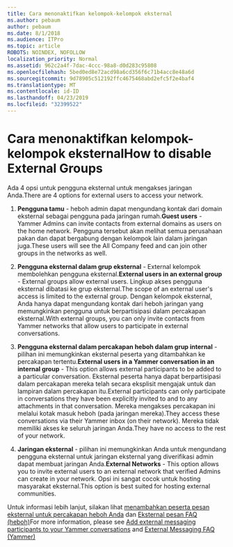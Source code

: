 ```yaml
---
title: Cara menonaktifkan kelompok-kelompok eksternal
ms.author: pebaum
author: pebaum
ms.date: 8/1/2018
ms.audience: ITPro
ms.topic: article
ROBOTS: NOINDEX, NOFOLLOW
localization_priority: Normal
ms.assetid: 962c2a4f-7dac-4ccc-98a8-d0d283c95808
ms.openlocfilehash: 5bed0ed8e72acd98a6cd356f6c71b4acc8e48a6d
ms.sourcegitcommit: 9d78905c512192ffc4675468abd2efc5f2e4baf4
ms.translationtype: MT
ms.contentlocale: id-ID
ms.lasthandoff: 04/23/2019
ms.locfileid: "32399522"
---
```

# <a name="how-to-disable-external-groups"></a><span data-ttu-id="c843a-102">Cara menonaktifkan kelompok-kelompok eksternal</span><span class="sxs-lookup"><span data-stu-id="c843a-102">How to disable External Groups</span></span>

<span data-ttu-id="c843a-103">Ada 4 opsi untuk pengguna eksternal untuk mengakses jaringan Anda.</span><span class="sxs-lookup"><span data-stu-id="c843a-103">There are 4 options for external users to access your network.</span></span>
  
1. <span data-ttu-id="c843a-104">**Pengguna tamu** - heboh admin dapat mengundang kontak dari domain eksternal sebagai pengguna pada jaringan rumah.</span><span class="sxs-lookup"><span data-stu-id="c843a-104">**Guest users** - Yammer Admins can invite contacts from external domains as users on the home network.</span></span> <span data-ttu-id="c843a-105">Pengguna tersebut akan melihat semua perusahaan pakan dan dapat bergabung dengan kelompok lain dalam jaringan juga.</span><span class="sxs-lookup"><span data-stu-id="c843a-105">These users will see the All Company feed and can join other groups in the networks as well.</span></span> 
    
2. <span data-ttu-id="c843a-106">**Pengguna eksternal dalam grup eksternal** - External kelompok membolehkan pengguna eksternal.</span><span class="sxs-lookup"><span data-stu-id="c843a-106">**External users in an external group** - External groups allow external users.</span></span> <span data-ttu-id="c843a-107">Lingkup akses pengguna eksternal dibatasi ke grup eksternal.</span><span class="sxs-lookup"><span data-stu-id="c843a-107">The scope of an external user's access is limited to the external group.</span></span> <span data-ttu-id="c843a-108">Dengan kelompok eksternal, Anda hanya dapat mengundang kontak dari heboh jaringan yang memungkinkan pengguna untuk berpartisipasi dalam percakapan eksternal.</span><span class="sxs-lookup"><span data-stu-id="c843a-108">With external groups, you can only invite contacts from Yammer networks that allow users to participate in external conversations.</span></span> 
    
3. <span data-ttu-id="c843a-109">**Pengguna eksternal dalam percakapan heboh dalam grup internal** - pilihan ini memungkinkan eksternal peserta yang ditambahkan ke percakapan tertentu.</span><span class="sxs-lookup"><span data-stu-id="c843a-109">**External users in a Yammer conversation in an internal group** - This option allows external participants to be added to a particular conversation.</span></span> <span data-ttu-id="c843a-110">Eksternal peserta hanya dapat berpartisipasi dalam percakapan mereka telah secara eksplisit mengajak untuk dan lampiran dalam percakapan itu.</span><span class="sxs-lookup"><span data-stu-id="c843a-110">External participants can only participate in conversations they have been explicitly invited to and to any attachments in that conversation.</span></span> <span data-ttu-id="c843a-111">Mereka mengakses percakapan ini melalui kotak masuk heboh (pada jaringan mereka).</span><span class="sxs-lookup"><span data-stu-id="c843a-111">They access these conversations via their Yammer inbox (on their network).</span></span> <span data-ttu-id="c843a-112">Mereka tidak memiliki akses ke seluruh jaringan Anda.</span><span class="sxs-lookup"><span data-stu-id="c843a-112">They have no access to the rest of your network.</span></span> 
    
4. <span data-ttu-id="c843a-113">**Jaringan eksternal** - pilihan ini memungkinkan Anda untuk mengundang pengguna eksternal untuk jaringan eksternal yang diverifikasi admin dapat membuat jaringan Anda.</span><span class="sxs-lookup"><span data-stu-id="c843a-113">**External Networks** - This option allows you to invite external users to an external network that verified Admins can create in your network.</span></span> <span data-ttu-id="c843a-114">Opsi ini sangat cocok untuk hosting masyarakat eksternal.</span><span class="sxs-lookup"><span data-stu-id="c843a-114">This option is best suited for hosting external communities.</span></span> 
    
<span data-ttu-id="c843a-115">Untuk informasi lebih lanjut, silakan lihat [menambahkan peserta pesan eksternal untuk percakapan heboh Anda](https://support.office.com/article/add-external-messaging-participants-to-your-yammer-conversations-423653bb-86b2-4eac-9d7e-dca121f7c16c?ui=en-US&amp;rs=en-US&amp;ad=US) dan [Eksternal pesan FAQ (heboh)](https://support.office.com/article/External-messaging-FAQ-Yammer-35b59d6c-bb1c-4541-bf19-9f67d2f2b199)</span><span class="sxs-lookup"><span data-stu-id="c843a-115">For more information, please see [Add external messaging participants to your Yammer conversations](https://support.office.com/article/add-external-messaging-participants-to-your-yammer-conversations-423653bb-86b2-4eac-9d7e-dca121f7c16c?ui=en-US&amp;rs=en-US&amp;ad=US) and [External Messaging FAQ (Yammer)](https://support.office.com/article/External-messaging-FAQ-Yammer-35b59d6c-bb1c-4541-bf19-9f67d2f2b199)</span></span>
  

